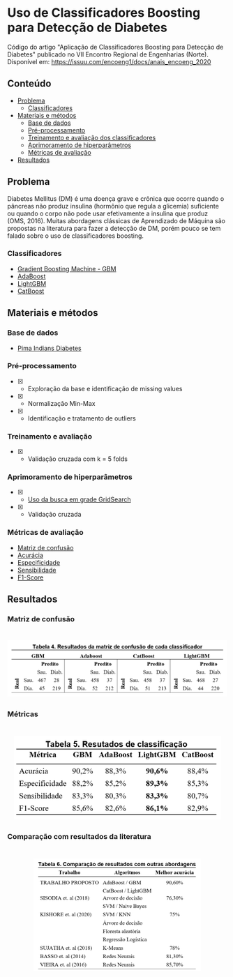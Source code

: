 # Uso de Classificadores Boosting para Detecção de Diabetes
Código do artigo "Aplicação de Classificadores Boosting para Detecção de Diabetes" publicado no VII Encontro Regional de Engenharias (Norte). Disponível em: <https://issuu.com/encoeng1/docs/anais_encoeng_2020>

## Conteúdo
- [Problema](#problema)
  - [Classificadores](#classificadores)
- [Materiais e métodos](#materias-e-metodos)
  - [Base de dados](#base-de-dados)
  - [Pré-processamento](#pre-processamento)
  - [Treinamento e avaliação dos classificadores](#treinamento-avaliacao)
  - [Aprimoramento de hiperparâmetros](#aprimoramento-hiperparametros)
  - [Métricas de avaliação](#metricas-avaliacao)
- [Resultados](#resultado)

## Problema

Diabetes Mellitus (DM) é uma doença grave e crônica que ocorre quando o pâncreas não produz insulina (hormônio que regula a glicemia) suficiente ou quando o corpo não pode usar efetivamente a insulina que produz (OMS, 2016). 
Muitas abordagens clássicas de Aprendizado de Máquina são propostas na literatura para fazer a detecção de DM, porém pouco se tem falado sobre o uso de classificadores boosting.

### Classificadores

- [Gradient Boosting Machine - GBM](https://towardsdatascience.com/understanding-gradient-boosting-machines-9be756fe76ab)
- [AdaBoost](https://blog.paperspace.com/adaboost-optimizer/#:~:text=AdaBoost%20is%20an%20ensemble%20learning,turn%20them%20into%20strong%20ones.)
- [LightGBM](https://lightgbm.readthedocs.io/en/latest/)
- [CatBoost](https://catboost.ai)

## Materiais e métodos

### Base de dados

- [Pima Indians Diabetes](https://www.kaggle.com/datasets/uciml/pima-indians-diabetes-database)

### Pré-processamento

- [x] - Exploração da base e identificação de missing values
- [x] - Normalização Min-Max
- [x] - Identificação e tratamento de outliers

### Treinamento e avaliação

- [x] - Validação cruzada com k = 5 folds

### Aprimoramento de hiperparâmetros

- [x] - [Uso da busca em grade GridSearch](https://scikit-learn.org/stable/modules/grid_search.html)
- [x] - Validação cruzada 

### Métricas de avaliação

- [Matriz de confusão](https://towardsdatascience.com/various-ways-to-evaluate-a-machine-learning-models-performance-230449055f15)
- [Acurácia](https://towardsdatascience.com/various-ways-to-evaluate-a-machine-learning-models-performance-230449055f15)
- [Especificidade](https://towardsdatascience.com/various-ways-to-evaluate-a-machine-learning-models-performance-230449055f15)
- [Sensibilidade](https://towardsdatascience.com/various-ways-to-evaluate-a-machine-learning-models-performance-230449055f15)
- [F1-Score](https://towardsdatascience.com/various-ways-to-evaluate-a-machine-learning-models-performance-230449055f15)

## Resultados

### Matriz de confusão

<h1 align='center'>
  <img alt='confusion_matrix' title='Matriz de confusão' src='./assets/confusion_matrix.png' />
</h1>

### Métricas

<h1 align='center'>
  <img alt='metrics' title='Metricas' src='./assets/metrics.png' />
</h1>

### Comparação com resultados da literatura

<h1 align='center'>
  <img alt='results_and_literature' title='Resultados' src='./assets/results_and_literature.png' />
</h1>
